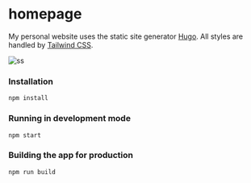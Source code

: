 # homepage

My personal website uses the static site generator [Hugo](https://gohugo.io/). All styles are handled by [Tailwind CSS](https://tailwindcss.com).


![ss](https://user-images.githubusercontent.com/31243845/162510301-8a09d63b-71c6-4cda-aa7b-ae7e70259038.png)

### Installation

```shell
npm install
```

### Running in development mode

```shell
npm start
```

### Building the app for production
```shell
npm run build
```
